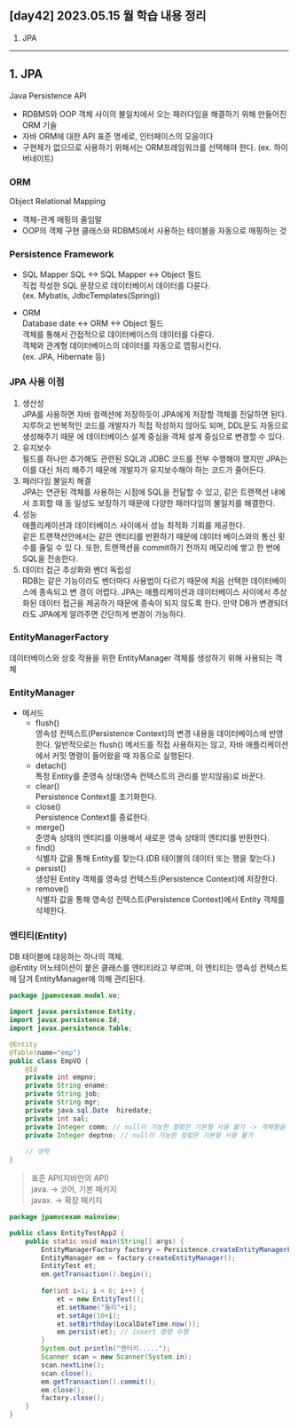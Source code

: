 ## [day42] 2023.05.15 월 학습 내용 정리
1. JPA
---
## 1. JPA  
Java Persistence API  
- RDBMS와 OOP 객체 사이의 불일치에서 오는 패러다임을 해결하기 위해 만들어진 ORM 기술  
- 자바 ORM에 대한 API 표준 명세로, 인터페이스의 모음이다
- 구현체가 없으므로 사용하기 위해서는 ORM프레임워크를 선택해야 한다. (ex. 하이버네이트)

### ORM  
Object Relational Mapping  
- 객체-관계 매핑의 줄임말  
- OOP의 객체 구현 클래스와 RDBMS에서 사용하는 테이블을 자동으로 매핑하는 것  

### Persistence Framework  
- SQL Mapper
SQL <-> SQL Mapper <-> Object 필드  
직접 작성한 SQL 문장으로 데이터베이서 데이터를 다룬다.  
(ex. Mybatis, JdbcTemplates(Spring))  

- ORM  
Database date <-> ORM <-> Object 필드  
객체를 통해서 간접적으로 데이터베이스의 데이터를 다룬다.  
객체와 관계형 데이터베이스의 데이터를 자동으로 맵핑시킨다.  
(ex. JPA, Hibernate 등)

### JPA 사용 이점
1. 생산성  
JPA를 사용하면 자바 컬렉션에 저장하듯이 JPA에게 저장할 객체를 전달하면 된다.  
지루하고 반복적인 코드를 개발자가 직접 작성하지 않아도 되며, DDL문도 자동으로 생성해주기 때문
에 데이터베이스 설계 중심을 객체 설계 중심으로 변경할 수 있다.  
2. 유지보수  
필드를 하나만 추가해도 관련된 SQL과 JDBC 코드를 전부 수행해야 했지만 JPA는 이를 대신 처리
해주기 때문에 개발자가 유지보수해야 하는 코드가 줄어든다.  
3. 패러다임 불일치 해결  
JPA는 연관된 객체를 사용하는 시점에 SQL을 전달할 수 있고, 같은 트랜잭션 내에서 조회할 때 동
일성도 보장하기 때문에 다양한 패러다임의 불일치를 해결한다.  
4. 성능  
애플리케이션과 데이터베이스 사이에서 성능 최적화 기회를 제공한다.   
같은 트랜잭션안에서는 같은 엔티티를 반환하기 때문에 데이터 베이스와의 통신 횟수를 줄일 수 있
다. 또한, 트랜잭션을 commit하기 전까지 메모리에 쌓고 한 번에 SQL을 전송한다.  
5. 데이터 접근 추상화와 벤더 독립성  
RDB는 같은 기능이라도 벤더마다 사용법이 다르기 때문에 처음 선택한 데이터베이스에 종속되고 변
경이 어렵다. JPA는 애플리케이션과 데이터베이스 사이에서 추상화된 데이터 접근을 제공하기 때문에
종속이 되지 않도록 한다. 만약 DB가 변경되더라도 JPA에게 알려주면 간단하게 변경이 가능하다.

### EntityManagerFactory  
데이터베이스와 상호 작용을 위한 EntityManager 객체를 생성하기 위해 사용되는 객체

### EntityManager
- 메서드
    - flush()  
    영속성 컨텍스트(Persistence Context)의 변경 내용을 데이터베이스에 반영한다.
    일반적으로는 flush() 메서드를 직접 사용하지는 않고, 자바 애플리케이션에서 커밋 명령이 들어왔을 때 자동으로 실행된다.
    - detach()  
    특정 Entity를 준영속 상태(영속 컨텍스트의 관리를 받지않음)로 바꾼다.
    - clear()  
    Persistence Context를 초기화한다.
    - close()  
    Persistence Context를 종료한다.
    - merge()  
    준영속 상태의 엔티티를 이용해서 새로운 영속 상태의 엔티티를 반환한다.
    - find()  
    식별자 값을 통해 Entity를 찾는다.(DB 테이블의 데이터 또는 행을 찾는다.)
    - persist()  
    생성된 Entity 객체를 영속성 컨텍스트(Persistence Context)에 저장한다.
    - remove()  
    식별자 값을 통해 영속성 컨텍스트(Persistence Context)에서 Entity 객체를 삭제한다.

### 엔티티(Entity)  
DB 테이블에 대응하는 하나의 객체.    
@Entity 어노테이션이 붙은 클래스를 엔티티라고 부르며, 이 엔티티는 영속성 컨텍스트에 담겨 EntityManager에 의해 관리된다.  

```java
package jpamvcexam.model.vo;

import javax.persistence.Entity;
import javax.persistence.Id;
import javax.persistence.Table;

@Entity
@Table(name="emp")
public class EmpVO {
	@Id
	private int empno;
	private String ename;
	private String job;
	private String mgr;
	private java.sql.Date  hiredate;
	private int sal;
	private Integer comm; // null이 가능한 컬럼은 기본형 사용 불가 -> 객체형을 사용해야 한다.
	private Integer deptno; // null이 가능한 컬럼은 기본형 사용 불가
	
	// 생략
}
```

> 표준 API(자바만의 API)  
java. -> 코어, 기본 패키지  
javax. -> 확장 패키지


```java
package jpamvcexam.mainview;

public class EntityTestApp2 {
	public static void main(String[] args) {
		EntityManagerFactory factory = Persistence.createEntityManagerFactory("entitytest");
        EntityManager em = factory.createEntityManager();
        EntityTest et;
        em.getTransaction().begin();
        
        for(int i=1; i < 6; i++) {
        	et = new EntityTest();
        	et.setName("둘리"+i);
        	et.setAge(10+i);
        	et.setBirthday(LocalDateTime.now());
        	em.persist(et); // insert 명령 수행
        }
        System.out.println("엔터키.....");
        Scanner scan = new Scanner(System.in);
        scan.nextLine();
        scan.close();
        em.getTransaction().commit();       
        em.close();
        factory.close();
	}
}

```